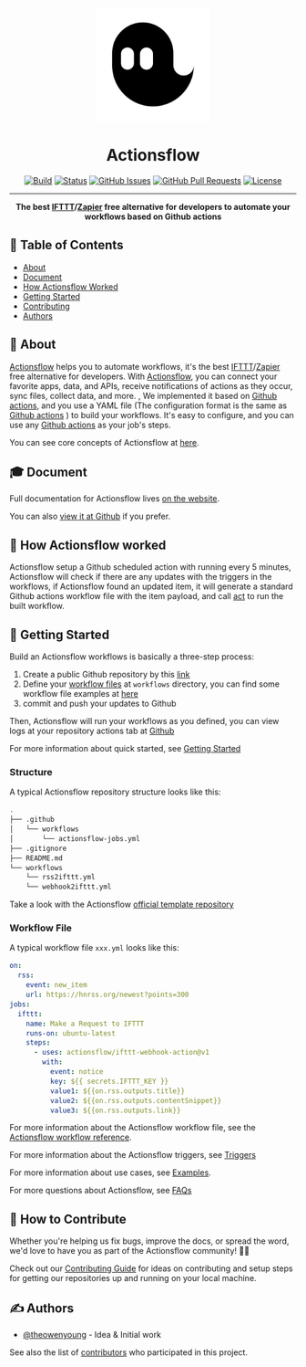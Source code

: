 <p align="center">
  <a href="https://actionsflow.github.io" rel="noopener">
 <img width=200px height=200px src="./docs/assets/logo.svg" alt="Project logo"></a>
</p>

<h1 align="center">Actionsflow</h1>

<div align="center">

[![Build](https://github.com/actionsflow/actionsflow/workflows/Build/badge.svg)](https://github.com/actionsflow/actionsflow/actions?query=workflow%3ABuild)
[![Status](https://img.shields.io/badge/status-active-success.svg)]()
[![GitHub Issues](https://img.shields.io/github/issues/actionsflow/actionsflow.svg)](https://github.com/actionsflow/actionsflow/issues)
[![GitHub Pull Requests](https://img.shields.io/github/issues-pr/actionsflow/actionsflow.svg)](https://github.com/actionsflow/actionsflow/pulls)
[![License](https://img.shields.io/badge/license-MIT-blue.svg)](/LICENSE)

</div>

---

<p align="center">
<strong>The best <a href="https://ifttt.com/">IFTTT</a>/<a href="https://zapier.com/">Zapier</a> free alternative for developers to automate your workflows based on Github actions</strong>
<br>
</p>

## 📝 Table of Contents

- [About](#about)
- [Document](#document)
- [How Actionsflow Worked](#howactiionsflowworked)
- [Getting Started](#getting_started)
- [Contributing](#contributing)
- [Authors](#authors)

## 🧐 About <a name = "about"></a>

[Actionsflow](https://github.com/actionsflow/actionsflow) helps you to automate workflows, it's the best [IFTTT](https://ifttt.com/)/[Zapier](https://zapier.com/) free alternative for developers. With [Actionsflow](https://github.com/actionsflow/actionsflow), you can connect your favorite apps, data, and APIs, receive notifications of actions as they occur, sync files, collect data, and more. , We implemented it based on [Github actions](https://docs.github.com/en/actions), and you use a YAML file (The configuration format is the same as [Github actions](https://docs.github.com/en/actions/configuring-and-managing-workflows/configuring-a-workflow) ) to build your workflows. It's easy to configure, and you can use any [Github actions](https://github.com/marketplace?type=actions) as your job's steps.

You can see core concepts of Actionsflow at [here](#howactionsflowworked).

## 🎓 Document <a name="document"></a>

Full documentation for Actionsflow lives [on the website](https://actionsflow.github.io/docs/).

You can also [view it at Github](/docs/index.md) if you prefer.

## 👀 How Actionsflow worked <a name = "howactiionsflowworked"></a>

Actionsflow setup a Github scheduled action with running every 5 minutes, Actionsflow will check if there are any updates with the triggers in the workflows, if Actionsflow found an updated item, it will generate a standard Github actions workflow file with the item payload, and call [act](https://github.com/nektos/act) to run the built workflow.

## 🏁 Getting Started <a name = "getting_started"></a>

Build an Actionsflow workflows is basically a three-step process:

1. Create a public Github repository by this [link](https://github.com/actionsflow/workflow/generate)
1. Define your [workflow files](/docs/reference/0-workflow-syntax.md) at `workflows` directory, you can find some workflow file examples at [here](https://github.com/actionsflow/actionsflow/tree/master/examples/workflows)
1. commit and push your updates to Github

Then, Actionsflow will run your workflows as you defined, you can view logs at your repository actions tab at [Github](https://github.com)

For more information about quick started, see [Getting Started](/docs/getting-started.md)

### Structure

A typical Actionsflow repository structure looks like this:

```sh
.
├── .github
│   └── workflows
│       └── actionsflow-jobs.yml
├── .gitignore
├── README.md
└── workflows
    └── rss2ifttt.yml
    └── webhook2ifttt.yml
```

Take a look with the Actionsflow [official template repository](https://github.com/actionsflow/workflow)

### Workflow File

A typical workflow file `xxx.yml` looks like this:

```yaml
on:
  rss:
    event: new_item
    url: https://hnrss.org/newest?points=300
jobs:
  ifttt:
    name: Make a Request to IFTTT
    runs-on: ubuntu-latest
    steps:
      - uses: actionsflow/ifttt-webhook-action@v1
        with:
          event: notice
          key: ${{ secrets.IFTTT_KEY }}
          value1: ${{on.rss.outputs.title}}
          value2: ${{on.rss.outputs.contentSnippet}}
          value3: ${{on.rss.outputs.link}}
```

For more information about the Actionsflow workflow file, see the
[Actionsflow workflow reference](/docs/reference.md).

For more information about the Actionsflow triggers, see [Triggers](/docs/triggers.md)

For more information about use cases, see [Examples](https://github.com/actionsflow/actionsflow/tree/master/examples/workflows).

For more questions about Actionsflow, see [FAQs](/docs/faqs.md)

## 🤝 How to Contribute <a name = "contributing"></a>

Whether you're helping us fix bugs, improve the docs, or spread the word, we'd love to have you as part of the Actionsflow community! 💪💜

Check out our [Contributing Guide](/docs/contributing.md) for ideas on contributing and setup steps for getting our repositories up and running on your local machine.

## ✍️ Authors <a name = "authors"></a>

- [@theowenyoung](https://github.com/theowenyoung) - Idea & Initial work

See also the list of [contributors](https://github.com/actionsflow/actionsflow/contributors) who participated in this project.
